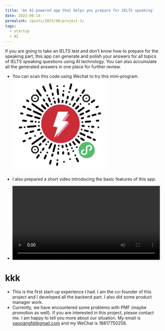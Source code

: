 ```yaml
---
title: 'An AI-powered app that helps you prepare for IELTS speaking'
date: 2023-08-14
permalink: /posts/2023/08/project-1/
tags:
  - startup
  - AI
---
```


If you are going to take an IELTS test and don't know how to prepare for the speaking part, this app can generate and polish your answers for all topics of IELTS speaking questions using AI technology. You can also accumulate all the generated answers in one place for further review.


- You can scan this code using Wechat to try this mini-program.
![unavailable](/images/projects/kaoyazhan/WechatIMG2572.png)

- I also prepared a short video introducing the basic features of this app.

- <div><video id="video" controls="" width="100%"><source id="mp4" src="/images/projects/kaoyazhan/KYZ_demo.mp4" type="video/mp4"></videos></div>

# kkk
- This is the first start-up experience I had. I am the co-founder of this project and I developed all the backend part. I also did some product manager work.
- Currently, we have encountered some problems with PMF (maybe promotion as well). If you are interested in this project, please contact me. I am happy to tell you more about our situation. My email is yaoxiangfd@gmail.com and my WeChat is 18817750258.